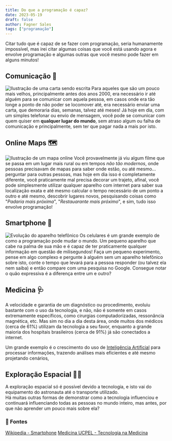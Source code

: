 ```yaml
---
title: Do que a programação é capaz?
date: 2023-05-19
draft: false
author: Fagner Sales
tags: ["programação"]
---
```


Citar tudo que é capaz de se fazer com programação, seria humanamente impossível, mas irei citar algumas coisas que você está usando agora e envolve programação e algumas outras que você mesmo pode fazer em alguns minutos!

## Comunicação 💬
![Ilustração de uma carta sendo escrita](https://static.mundoeducacao.uol.com.br/mundoeducacao/2021/02/relato-pessoal.jpg)
Para aqueles que são um pouco mais velhos, principalmente antes dos anos 2000, era necessário ir até alguém para se comunicar com aquela pessoa, em casos onde era tão longe a ponto de não poder se locomover até, era necessário enviar uma carta, que demoraria dias, semanas, talvez até meses! Já hoje em dia, com um simples telefonar ou envio de mensagem, você pode se comunicar com quem quiser em **qualquer lugar do mundo**, sem atraso algum ou falha de comunicação e principalmente, sem ter que pagar nada a mais por isto. 

## Online Maps 🗺
![Ilustração de um mapa online](https://img.freepik.com/premium-vector/online-maps-technology-man-with-smartphone-digital-maps-navigation-direction-vector_199064-160.jpg?w=2000)
Você provavelmente já viu algum filme que se passa em um lugar mais rural ou em tempos *não tão modernos*, onde pessoas precisavam de mapas para saber onde estão, ou até mesmo... perguntar para outras pessoas, mas hoje em dia isso é completamente diferente, você praticamente mal precisa decorar um trajeto, afinal, você pode simplesmente utilizar qualquer aparelho com internet para saber sua localização exata e até mesmo calcular o tempo necessário de um ponto a outro e até mesmo, descobrir lugares novos, pesquisando coisas como "*Padaria mais próxima*", "*Restauarante mais próximo*", e sim, tudo isso envolve programação!

## Smartphone 🤳
![Evolução do aparelho telefônico](https://upload.wikimedia.org/wikipedia/commons/8/8d/Mobile_Phone_Evolution_1992_-_2014.jpg)
Os celulares é um grande exemplo de como a programação pode mudar o mundo. Um pequeno aparelho que cabe na palma de sua mão e é capaz de ter praticamente qualquer informação em questão de milisegundos! Faça um pequeno experimento, pense em algo complexo e pergunte à alguém sem um aparelho telefônico sobre isto, conte o tempo que levará para a pessoa responder (ou talvez ela nem saiba) e então compare com uma pesquisa no Google. Consegue notar o quão expressiva é a diferença entre um e outro?

## Medicina 🩺
A velocidade e garantia de um diagnóstico ou procedimento, evoluiu bastante com o uso da tecnologia, e não, não é somente em casos extremamente específicos, como cirurgias computadorizadas, ressonância magnética, etc. Mas sim no dia a dia desta área, onde muitos dos médicos (cerca de 61%) utilizam da tecnologia a seu favor, enquanto a grande maioria dos hospitais brasileiros (cerca de 91%) já são conectados a internet.

Um grande exemplo é o crescimento do uso de [Inteligência Artificial](https://tecnoblog.net/responde/o-que-e-inteligencia-artificial/) para processar informações, trazendo análises mais eficientes e até mesmo projetando cenários,

## Exploração Espacial 👩‍🚀
A exploração espacial só é possível devido a tecnologia, e isto vai do equipamento do astronauta até o transporte utilizado.
<br />
Há muitas outras formas de demonstrar como a tecnologia influenciou e continuará influenciando todas as pessoas no mundo inteiro, mas antes, por que não aprender um pouco mais sobre ela?

### 🔗 Fontes
[Wikipedia - Smartphone](https://en.wikipedia.org/wiki/Smartphone)
[Medicina UCPEL - Tecnologia na Medicina](https://medicina.ucpel.edu.br/blog/tecnologia-na-medicina/)

